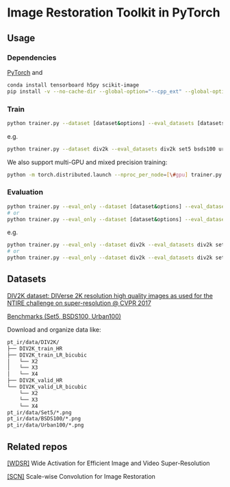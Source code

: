 # Image Restoration Toolkit in PyTorch

## Usage

### Dependencies
[PyTorch](https://pytorch.org/get-started/locally/)
and
```bash
conda install tensorboard h5py scikit-image
pip install -v --no-cache-dir --global-option="--cpp_ext" --global-option="--cuda_ext" git+https://github.com/NVIDIA/apex.git
```

### Train
```bash
python trainer.py --dataset [dataset&options] --eval_datasets [datasets&options] --model [model&options] --job_dir [dir]
```
e.g.
```bash
python trainer.py --dataset div2k --eval_datasets div2k set5 bsds100 urban100 --scale 2 --model wdsr --num_blocks 16 --job_dir ./wdsr_x2_b16
```
We also support multi-GPU and mixed precision training:
```bash
python -m torch.distributed.launch --nproc_per_node=[\#gpu] trainer.py --opt_level O2 [options]
```

### Evaluation
```bash
python trainer.py --eval_only --dataset [dataset&options] --eval_datasets [datasets&options] --model [model&options] --job_dir [dir]
# or
python trainer.py --eval_only --dataset [dataset&options] --eval_datasets [datasets&options] --model [model&options] --job_dir X --ckpt [path]
```
e.g.
```bash
python trainer.py --eval_only --dataset div2k --eval_datasets div2k set5 bsds100 urban100 --scale 2 --model wdsr --num_blocks 16 --job_dir ./wdsr_x2_b16
# or
python trainer.py --eval_only --dataset div2k --eval_datasets div2k set5 bsds100 urban100 --scale 2 --model wdsr --num_blocks 16 --job_dir X --ckpt ./wdsr_x2_b16/latest.pth
```

## Datasets
[DIV2K dataset: DIVerse 2K resolution high quality images as used for the NTIRE challenge on super-resolution @ CVPR 2017](https://data.vision.ee.ethz.ch/cvl/DIV2K/)

[Benchmarks (Set5, BSDS100, Urban100)](http://vllab.ucmerced.edu/wlai24/LapSRN/results/SR_testing_datasets.zip)

Download and organize data like: 
```bash
pt_ir/data/DIV2K/
├── DIV2K_train_HR
├── DIV2K_train_LR_bicubic
│   └── X2
│   └── X3
│   └── X4
├── DIV2K_valid_HR
└── DIV2K_valid_LR_bicubic
    └── X2
    └── X3
    └── X4
pt_ir/data/Set5/*.png
pt_ir/data/BSDS100/*.png
pt_ir/data/Urban100/*.png
```

## Related repos
[[WDSR]](https://github.com/ychfan/wdsr) Wide Activation for Efficient Image and Video Super-Resolution

[[SCN]](https://github.com/ychfan/scn) Scale-wise Convolution for Image Restoration
